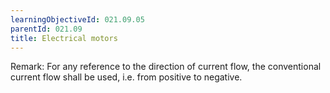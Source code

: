 ```yaml
---
learningObjectiveId: 021.09.05
parentId: 021.09
title: Electrical motors
---
```


Remark: For any reference to the direction of current flow, the conventional
current flow shall be used, i.e. from positive to negative.

